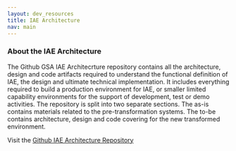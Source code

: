 ```yaml
---
layout: dev_resources
title: IAE Architecture
nav: main
---
```

### About the IAE Architecture

The Github GSA IAE Architecrture repository contains all the architecture, design and code artifacts required to 
understand the functional definition of IAE, the design and ultimate technical implementation. It includes everything required to build a production environment for IAE, 
or smaller limited capability environments for the support of development, test or demo activities.
The repository is split into two separate sections. The as-is contains materials related to the pre-transformation systems. 
The to-be contains architecture, design and code covering for the new transformed environment.

Visit the [Github IAE Architecture Repository](https://github.com/GSA/IAE-Architecture)
